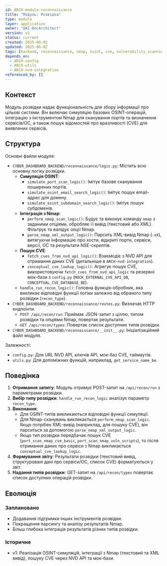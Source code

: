 ```yaml
---
id: ARCH-module-reconnaissance
title: "Модуль: Розвідка"
type: module
layer: application
owner: "@AI-DocArchitect"
version: v1
status: current
created: 2025-06-02
updated: 2025-06-02
tags: [backend, reconnaissance, nmap, osint, cve, vulnerability_scanning]
depends_on:
  - ARCH-config
  - ARCH-utils
  - ARCH-nvd-integration
referenced_by: []
---
```

## Контекст
Модуль розвідки надає функціональність для збору інформації про цільові системи. Він включає симуляцію базових OSINT-операцій, інтеграцію з інструментом Nmap для сканування портів та визначення сервісів/ОС, а також пошук відомостей про вразливості (CVE) для виявлених сервісів.

## Структура
Основні файли модуля:
- `CYBER_DASHBOARD_BACKEND/reconnaissance/logic.py`: Містить всю основну логіку розвідки.
    - **Симуляція OSINT**:
        - `simulate_port_scan_logic()`: Імітує базове сканування поширених портів.
        - `simulate_osint_email_search_logic()`: Імітує пошук email-адрес для домену.
        - `simulate_osint_subdomain_search_logic()`: Імітує пошук субдоменів.
    - **Інтеграція з Nmap**:
        - `perform_nmap_scan_logic()`: Будує та виконує команду `nmap` з заданими опціями, обробляє її вивід (текстовий або XML). Фільтрує та валідує опції Nmap.
        - `parse_nmap_xml_output_logic()`: Парсить XML-вивід Nmap (`-oX`), витягуючи інформацію про хости, відкриті порти, сервіси, версії, ОС та результати NSE-скриптів.
    - **Пошук CVE**:
        - `fetch_cves_from_nvd_api_logic()`: Взаємодіє з NVD API для отримання даних CVE (детальніше в `ARCH-nvd-integration`).
        - `conceptual_cve_lookup_logic()`: Агрегує пошук CVE, використовуючи `fetch_cves_from_nvd_api_logic` та резервні мок-бази з `config.py` (`MOCK_EXTERNAL_CVE_API_DB`, `CONCEPTUAL_CVE_DATABASE_BE`).
    - `handle_run_recon_logic()`: Головна функція-обробник, яка викликає відповідні функції логіки залежно від обраного типу розвідки (`recon_type`).
- `CYBER_DASHBOARD_BACKEND/reconnaissance/routes.py`: Визначає HTTP ендпоінти.
    - `POST /api/recon/run`: Приймає JSON-запит з ціллю, типом розвідки та опціями Nmap, повертає результати.
    - `GET /api/recon/types`: Повертає список доступних типів розвідки.
- `CYBER_DASHBOARD_BACKEND/reconnaissance/__init__.py`: Ініціалізаційний файл модуля.

Залежності:
- `config.py`: Для URL NVD API, ключів API, мок-баз CVE, таймаутів.
- `utils.py`: Для допоміжних функцій, наприклад, `get_service_name_be`.

## Поведінка
1.  **Отримання запиту**: Модуль отримує POST-запит на `/api/recon/run` з параметрами розвідки.
2.  **Вибір типу розвідки**: `handle_run_recon_logic` аналізує параметр `recon_type`.
3.  **Виконання**:
    - Для OSINT-типів викликаються відповідні функції симуляції.
    - Для Nmap-сканувань викликається `perform_nmap_scan_logic`. Якщо потрібен XML-вивід (наприклад, для пошуку CVE), він парситься за допомогою `parse_nmap_xml_output_logic`.
    - Якщо тип розвідки передбачає пошук CVE (`port_scan_nmap_cve_basic`, `port_scan_nmap_vuln_scripts`), то після отримання даних про сервіси з Nmap викликається `conceptual_cve_lookup_logic`.
4.  **Формування звіту**: Результати розвідки (текстовий вивід, структуровані дані про сервіси/ОС, список CVE) форматуються у звіт.
5.  **Надання типів розвідки**: GET-запит на `/api/recon/types` повертає список доступних операцій розвідки.

## Еволюція
### Заплановано
- Додавання підтримки інших інструментів розвідки.
- Покращення парсингу та аналізу результатів Nmap.
- Більш глибока інтеграція результатів різних типів розвідки.
### Історичне
- v1: Реалізація OSINT-симуляцій, інтеграції з Nmap (текстовий та XML вивід), пошуку CVE через NVD API та мок-бази. 